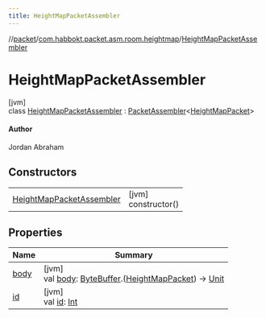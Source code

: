 ```yaml
---
title: HeightMapPacketAssembler
---
```

//[packet](../../../index.html)/[com.habbokt.packet.asm.room.heightmap](../index.html)/[HeightMapPacketAssembler](index.html)



# HeightMapPacketAssembler



[jvm]\
class [HeightMapPacketAssembler](index.html) : [PacketAssembler](../../../../api/api/com.habbokt.api.packet/-packet-assembler/index.html)&lt;[HeightMapPacket](../-height-map-packet/index.html)&gt; 

#### Author



Jordan Abraham



## Constructors


| | |
|---|---|
| [HeightMapPacketAssembler](-height-map-packet-assembler.html) | [jvm]<br>constructor() |


## Properties


| Name | Summary |
|---|---|
| [body](../../com.habbokt.packet.asm.room.users/-users-packet-assembler/index.html#834990349%2FProperties%2F-1665284158) | [jvm]<br>val [body](../../com.habbokt.packet.asm.room.users/-users-packet-assembler/index.html#834990349%2FProperties%2F-1665284158): [ByteBuffer](https://docs.oracle.com/javase/8/docs/api/java/nio/ByteBuffer.html).([HeightMapPacket](../-height-map-packet/index.html)) -&gt; [Unit](https://kotlinlang.org/api/latest/jvm/stdlib/kotlin/-unit/index.html) |
| [id](../../com.habbokt.packet.asm.room.users/-users-packet-assembler/index.html#-1919005644%2FProperties%2F-1665284158) | [jvm]<br>val [id](../../com.habbokt.packet.asm.room.users/-users-packet-assembler/index.html#-1919005644%2FProperties%2F-1665284158): [Int](https://kotlinlang.org/api/latest/jvm/stdlib/kotlin/-int/index.html) |

